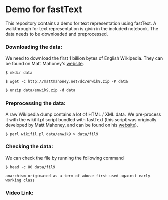 # Demo for fastText
This repository contains a demo for text representation using fastText. A walkthrough for text representation is givin in the included notebook. The data needs to be downloaded and preprocessed.

### Downloading the data:
We need to download the first 1 billion bytes of English Wikipedia. They can be found on Matt Mahoney's [website](http://mattmahoney.net/).

`$ mkdir data`

`$ wget -c http://mattmahoney.net/dc/enwik9.zip -P data`

`$ unzip data/enwik9.zip -d data`

### Preprocessing the data:
A raw Wikipedia dump contains a lot of HTML / XML data. We pre-process it with the wikifil.pl script bundled with fastText (this script was originally developed by Matt Mahoney, and can be found on his [website](http://mattmahoney.net/)).

`$ perl wikifil.pl data/enwik9 > data/fil9`

### Checking the data:
We can check the file by running the following command

`$ head -c 80 data/fil9`

`anarchism originated as a term of abuse first used against early working class`

### Video Link:
